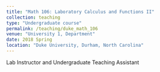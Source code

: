 ```yaml
---
title: "Math 106: Laboratory Calculus and Functions II"
collection: teaching
type: "Undergraduate course"
permalink: /teaching/duke_math_106
venue: "University 1, Department"
date: 2018 Spring
location: "Duke University, Durham, North Carolina"
---
```


Lab  Instructor and Undergraduate Teaching Assistant
